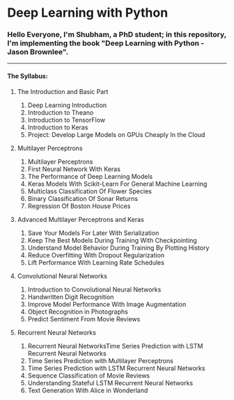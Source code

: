 # Deep Learning with Python # 

### Hello Everyone, I'm Shubham, a PhD student; in this repository, I'm implementing the book "Deep Learning with Python - Jason Brownlee".

___
#### The Syllabus: ###

1. The Introduction and Basic Part
    1. Deep Learning Introduction
    2. Introduction to Theano
    3. Introduction to TensorFlow
    4. Introduction to Keras
    5. Project: Develop Large Models on GPUs Cheaply In the Cloud 

2. Multilayer Perceptrons
    1. Multilayer Perceptrons
    2. First Neural Network With Keras
    3. The Performance of Deep Learning Models
    4. Keras Models With Scikit-Learn For General Machine Learning
    5. Multiclass Classification Of Flower Species
    6. Binary Classification Of Sonar Returns
    7. Regression Of Boston House Prices
    
3. Advanced Multilayer Perceptrons and Keras
    1. Save Your Models For Later With Serialization
    2. Keep The Best Models During Training With Checkpointing
    3. Understand Model Behavior During Training By Plotting History
    4. Reduce Overfitting With Dropout Regularization
    5. Lift Performance With Learning Rate Schedules

4. Convolutional Neural Networks
    1. Introduction to Convolutional Neural Networks
    2. Handwritten Digit Recognition
    3. Improve Model Performance With Image Augmentation
    4. Object Recognition in Photographs
    5. Predict Sentiment From Movie Reviews
    
5. Recurrent Neural Networks
    1. Recurrent Neural NetworksTime Series Prediction with LSTM Recurrent Neural Networks
    2. Time Series Prediction with Multilayer Perceptrons
    3. Time Series Prediction with LSTM Recurrent Neural Networks
    4. Sequence Classification of Movie Reviews
    5. Understanding Stateful LSTM Recurrent Neural Networks
    6. Text Generation With Alice in Wonderland
